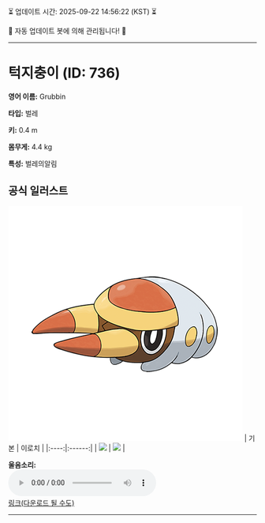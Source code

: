 
⏳ 업데이트 시간: 2025-09-22 14:56:22 (KST) ⏳

🤖 자동 업데이트 봇에 의해 관리됩니다! 🤖

---

# 턱지충이 (ID: 736)
**영어 이름:** Grubbin

**타입:** 벌레

**키:** 0.4 m

**몸무게:** 4.4 kg

**특성:** 벌레의알림

## 공식 일러스트
![](https://raw.githubusercontent.com/PokeAPI/sprites/master/sprites/pokemon/other/official-artwork/736.png)
| 기본 | 이로치 |
|:----:|:------:|
| <img src="http://play.pokemonshowdown.com/sprites/ani/grubbin.gif" width="200"> | <img src="http://play.pokemonshowdown.com/sprites/ani-shiny/grubbin.gif" width="200"> |

**울음소리:**<br><audio controls src="https://raw.githubusercontent.com/PokeAPI/cries/main/cries/pokemon/latest/736.ogg"></audio><br> [링크(다운로드 될 수도)](https://raw.githubusercontent.com/PokeAPI/cries/main/cries/pokemon/latest/736.ogg)


---

